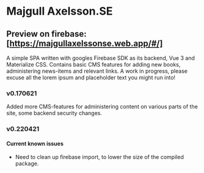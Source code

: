 # Majgull Axelsson.SE

## Preview on firebase: [https://majgullaxelssonse.web.app/#/]

A simple SPA written with googles Firebase SDK as its backend, Vue 3 and Materialize CSS. Contains basic CMS features for adding new books, administering news-items and relevant links. A work in progress, please excuse all the lorem ipsum and placeholder text you might run into!


### v0.170621

Added more CMS-features for administering content on various parts of the site, some backend security changes.

### v0.220421

#### Current known issues

- Need to clean up firebase import, to lower the size of the compiled package.